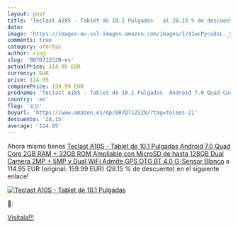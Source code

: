 ```yaml
---
layout: post
title: 'Teclast A10S - Tablet de 10.1 Pulgadas   al 28.15 % de descuento'
date: 
image: 'https://images-eu.ssl-images-amazon.com/images/I/41wcPycodsL._SL200_.jpg'
comments: true
category: ofertas
author: ring
slug: 'B07D712S2N-es'
actualPrice: 114.95 EUR
currency: EUR
price: 114.95
comparePrice: 159.99 EUR
prodname: 'Teclast A10S - Tablet de 10.1 Pulgadas  Android 7.0 Quad Core 2GB RAM + 32GB ROM Ampliable con MicroSD de hasta 128GB  Dual Camera 2MP + 5MP y Dual WiFi  Admite GPS OTG BT 4.0 G-Sensor  Blanco'
country: 'es'
flag: '🇪🇸'
buyurl: 'https://www.amazon.es/dp/B07D712S2N/?tag=tolees-21'
descuento: '28.15'
average: '114.95'
---
```


Ahora mismo tienes [Teclast A10S - Tablet de 10.1 Pulgadas  Android 7.0 Quad Core 2GB RAM + 32GB ROM Ampliable con MicroSD de hasta 128GB  Dual Camera 2MP + 5MP y Dual WiFi  Admite GPS OTG BT 4.0 G-Sensor  Blanco](https://www.amazon.es/dp/B07D712S2N/?tag=tolees-21) a 114.95 EUR (original: 159.99 EUR) (28.15 %  de descuento) en el siguiente enlace!

[![Teclast A10S - Tablet de 10.1 Pulgadas  ](https://images-eu.ssl-images-amazon.com/images/I/41wcPycodsL._SL200_.jpg)](https://www.amazon.es/dp/B07D712S2N/?tag=tolees-21)

🔎:


[Visítala!!!](https://www.amazon.es/dp/B07D712S2N/?tag=tolees-21)
